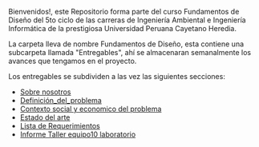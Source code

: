 Bienvenidos!, este Repositorio forma parte del curso Fundamentos de Diseño del 5to ciclo de las carreras de Ingeniería Ambiental e Ingeniería Informática de la prestigiosa Universidad Peruana Cayetano Heredia.

La carpeta lleva de nombre Fundamentos de Diseño, esta contiene una subcarpeta llamada "Entregables", ahí se almacenaran semanalmente los avances que tengamos en el proyecto.

Los entregables se subdividen a las vez las siguientes secciones:

- [Sobre nosotros](https://github.com/JefHuiza/Fundamentos-de-Dise-o/blob/main/Fundamentos_de_Dise%C3%B1o/Entregables/Sobre_nosotros.md)
- [Definición_del_problema](https://github.com/JefHuiza/Fundamentos-de-Dise-o/blob/507316da3b31cd48a533597adc40d76e28dcd76e/Fundamentos_de_Dise%C3%B1o/Entregables/Definici%C3%B3n-del-Problema.md)
- [Contexto social y economico del problema](https://github.com/JefHuiza/Fundamentos-de-Dise-o/blob/main/Fundamentos_de_Dise%C3%B1o/Entregables/Contexto-Social-y-Econ%C3%B3mico.md)
- [Estado del arte](https://github.com/JefHuiza/Fundamentos-de-Dise-o/blob/b808e377a76c393e321289f731b03e8199c5c3bd/Fundamentos_de_Dise%C3%B1o/Entregables/Estado_de_Arte.md)
- [Lista de Requerimientos](https://github.com/JefHuiza/Fundamentos-de-Dise-o/blob/a413958f6a6a3e6ec56ab080e221bc032a60fc37/Fundamentos_de_Dise%C3%B1o/Entregables/Lista_de_Requerimientos.md)
- [Informe Taller equipo10 laboratorio](https://github.com/JefHuiza/Fundamentos-de-Dise-o/blob/main/Fundamentos_de_Dise%C3%B1o/Entregables/Informe-Taller-equipo10-Lab.md)
